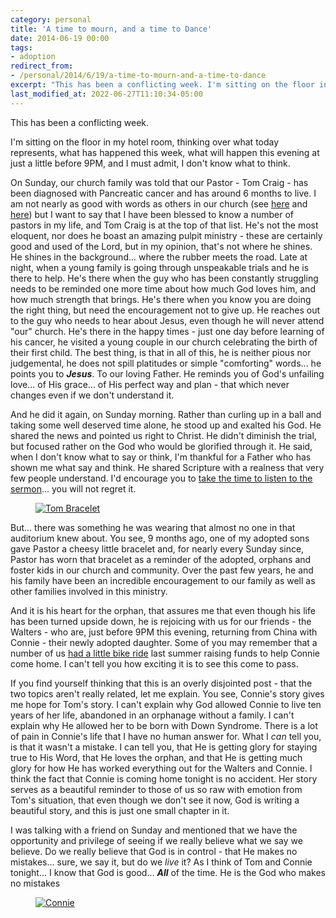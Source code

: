 ```yaml
---
category: personal
title: 'A time to mourn, and a time to Dance'
date: 2014-06-19 00:00
tags:
- adoption
redirect_from:
- /personal/2014/6/19/a-time-to-mourn-and-a-time-to-dance
excerpt: "This has been a conflicting week. I'm sitting on the floor in my hotel room, thinking over what today represents, what has happened this week, what will happen this evening at just a little before 9PM, and I must admit, I don't know what to think."
last_modified_at: 2022-06-27T11:10:34-05:00
---
```


This has been a conflicting week.

I'm sitting on the floor in my hotel room, thinking over what today represents, what has happened this week, what will happen this evening at just a little before 9PM, and I must admit, I don't know what to think.

On Sunday, our church family was told that our Pastor - Tom Craig - has been diagnosed with Pancreatic cancer and has around 6 months to live. I am not nearly as good with words as others in our church (see [here](http://zockollkids.wordpress.com/2014/06/18/we-received-shocking-news-on-sunday/) and [here](http://barbarah.wordpress.com/2014/06/16/eternal-glories-gleam/)) but I want to say that I have been blessed to know a number of pastors in my life, and Tom Craig is at the top of that list. He's not the most eloquent, nor does he boast an amazing pulpit ministry - these are certainly good and used of the Lord, but in my opinion, that's not where he shines. He shines in the background... where the rubber meets the road. Late at night, when a young family is going through unspeakable trials and he is there to help. He's there when the guy who has been constantly struggling needs to be reminded one more time about how much God loves him, and how much strength that brings. He's there when you know you are doing the right thing, but need the encouragement not to give up. He reaches out to the guy who needs to hear about Jesus, even though he will never attend "our" church. He's there in the happy times - just one day before learning of his cancer, he visited a young couple in our church celebrating the birth of their first child. The best thing, is that in all of this, he is neither pious nor judgemental, he does not spill platitudes or simple "comforting" words... he points you to __*Jesus*__. To our loving Father. He reminds you of God's unfailing love... of His grace... of His perfect way and plan - that which never changes even if we don't understand it.

And he did it again, on Sunday morning. Rather than curling up in a ball and taking some well deserved time alone, he stood up and exalted his God. He shared the news and pointed us right to Christ. He didn't diminish the trial, but focused rather on the God who would be glorified through it. He said, when I don't know what to say or think, I'm thankful for a Father who has shown me what say and think. He shared Scripture with a realness that very few people understand. I'd encourage you to [take the time to listen to the sermon](http://www.orbc4u.org/resources/sermons/recent-sermons/audio/269-applying-romans-8-to-terminal-cancer)... you will not regret it.

<figure class="align-center">
  <a href="{{ site.url }}{{ site.baseurl }}/images/tom_bracelet.jpg"><img src="{{ site.url }}{{ site.baseurl }}/images/tom_bracelet.jpg" alt="Tom Bracelet"></a>
</figure>

But... there was something he was wearing that almost no one in that auditorium knew about. You see, 9 months ago, one of my adopted sons gave Pastor a cheesy little bracelet and, for nearly every Sunday since, Pastor has worn that bracelet as a reminder of the adopted, orphans and foster kids in our church and community. Over the past few years, he and his family have been an incredible encouragement to our family as well as other families involved in this ministry.

And it is his heart for the orphan, that assures me that even though his life has been turned upside down, he is rejoicing with us for our friends - the Walters - who are, just before 9PM this evening, returning from China with Connie - their newly adopted daughter. Some of you may remember that a number of us [had a little bike ride](/personal/2013/06/02/i-ride-for-connie) last summer raising funds to help Connie come home. I can't tell you how exciting it is to see this come to pass.

If you find yourself thinking that this is an overly disjointed post - that the two topics aren't really related, let me explain. You see, Connie's story gives me hope for Tom's story. I can't explain why God allowed Connie to live ten years of her life, abandoned in an orphanage without a family. I can't explain why He allowed her to be born with Down Syndrome. There is a lot of pain in Connie's life that I have no human answer for. What I *can* tell you, is that it wasn't a mistake. I can tell you, that He is getting glory for staying true to His Word, that He loves the orphan, and that He is getting much glory for how He has worked everything out for the Walters and Connie. I think the fact that Connie is coming home tonight is no accident. Her story serves as a beautiful reminder to those of us so raw with emotion from Tom's situation, that even though we don't see it now, God is writing a beautiful story, and this is just one small chapter in it.

I was talking with a friend on Sunday and mentioned that we have the opportunity and privilege of seeing if we really believe what we say we believe. Do we really believe that God is in control - that He makes no mistakes... sure, we say it, but do we _live_ it? As I think of Tom and Connie tonight... I know that God is good... __*All*__ of the time. He is the God who makes no mistakes

<figure class="align-center">
  <a href="{{ site.url }}{{ site.baseurl }}/images/conniehome.jpg"><img src="{{ site.url }}{{ site.baseurl }}/images/conniehome.jpg" alt="Connie"></a>
</figure>
